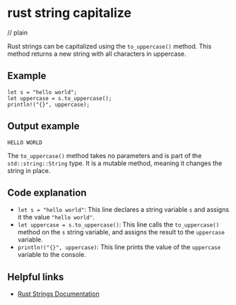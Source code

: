 # rust string capitalize
// plain

Rust strings can be capitalized using the `to_uppercase()` method. This method returns a new string with all characters in uppercase.

## Example

```
let s = "hello world";
let uppercase = s.to_uppercase();
println!("{}", uppercase);
```
## Output example

```
HELLO WORLD
```

The `to_uppercase()` method takes no parameters and is part of the `std::string::String` type. It is a mutable method, meaning it changes the string in place.

## Code explanation

- `let s = "hello world"`: This line declares a string variable `s` and assigns it the value `"hello world"`.
- `let uppercase = s.to_uppercase()`: This line calls the `to_uppercase()` method on the `s` string variable, and assigns the result to the `uppercase` variable.
- `println!("{}", uppercase)`: This line prints the value of the `uppercase` variable to the console.

## Helpful links
- [Rust Strings Documentation](https://doc.rust-lang.org/std/string/struct.String.html)